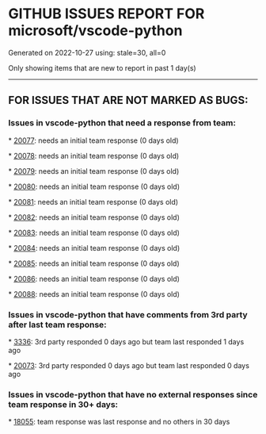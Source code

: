 
# GITHUB ISSUES REPORT FOR microsoft/vscode-python


Generated on 2022-10-27 using: stale=30, all=0


Only showing items that are new to report in past 1 day(s)


---

## FOR ISSUES THAT ARE NOT MARKED AS BUGS:


### Issues in vscode-python that need a response from team:


\* [20077](https://github.com/microsoft/vscode-python/issues/20077 "Review and Commit Pytest Plugin (without enabling)"): needs an initial team response (0 days old)

\* [20078](https://github.com/microsoft/vscode-python/issues/20078 "Finalize Pytest Discovery Logic "): needs an initial team response (0 days old)

\* [20079](https://github.com/microsoft/vscode-python/issues/20079 "Connect Pytest Discovery Plugin to Testing UI"): needs an initial team response (0 days old)

\* [20080](https://github.com/microsoft/vscode-python/issues/20080 "Create Pytest Plugin Call for Run Test"): needs an initial team response (0 days old)

\* [20081](https://github.com/microsoft/vscode-python/issues/20081 "Pytest Run Tests Logic"): needs an initial team response (0 days old)

\* [20082](https://github.com/microsoft/vscode-python/issues/20082 "Surface Test Results to UI"): needs an initial team response (0 days old)

\* [20083](https://github.com/microsoft/vscode-python/issues/20083 "Error Handling Pytest Discovery"): needs an initial team response (0 days old)

\* [20084](https://github.com/microsoft/vscode-python/issues/20084 "Error Handling Pytest Run"): needs an initial team response (0 days old)

\* [20085](https://github.com/microsoft/vscode-python/issues/20085 "Write testing for pytest rewrite"): needs an initial team response (0 days old)

\* [20086](https://github.com/microsoft/vscode-python/issues/20086 "Enable Pytest Rewrite to Users"): needs an initial team response (0 days old)

\* [20088](https://github.com/microsoft/vscode-python/issues/20088 "Links in debugging output don't work"): needs an initial team response (0 days old)

### Issues in vscode-python that have comments from 3rd party after last team response:


\* [3336](https://github.com/microsoft/vscode-python/issues/3336 "Add support for black's daemon, blackd"): 3rd party responded 0 days ago but team last responded 1 days ago

\* [20073](https://github.com/microsoft/vscode-python/issues/20073 "Poetry environments not showing in &quot;Select Interpreter&quot;"): 3rd party responded 0 days ago but team last responded 0 days ago

### Issues in vscode-python that have no external responses since team response in 30+ days:


\* [18055](https://github.com/microsoft/vscode-python/issues/18055 "Support port numbers in attach debug configurations as strings"): team response was last response and no others in 30 days
